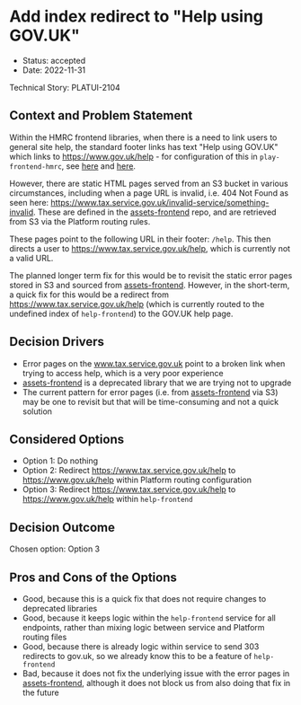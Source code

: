 # Add index redirect to "Help using GOV.UK"

* Status: accepted
* Date: 2022-11-31

Technical Story: PLATUI-2104

## Context and Problem Statement

Within the HMRC frontend libraries, when there is a need to link users to general site help, the standard footer links has
text "Help using GOV.UK" which links to https://www.gov.uk/help - for configuration of this in `play-frontend-hmrc`, see
[here](https://github.com/hmrc/play-frontend-hmrc/blob/main/src/main/scala/uk/gov/hmrc/hmrcfrontend/views/config/HmrcFooterItems.scala)
and [here](https://github.com/hmrc/play-frontend-hmrc/blob/main/src/main/resources/messages#L11-L12).

However, there are static HTML pages served from an S3 bucket in various circumstances, including when a page URL is 
invalid, i.e. 404 Not Found as seen here: https://www.tax.service.gov.uk/invalid-service/something-invalid. These are 
defined in the [assets-frontend](https://github.com/hmrc/assets-frontend/tree/main/assets/error_pages) repo, and are 
retrieved from S3 via the Platform routing rules.

These pages point to the following URL in their footer: `/help`. This then directs a user to https://www.tax.service.gov.uk/help,
which is currently not a valid URL.

The planned longer term fix for this would be to revisit the static error pages stored in S3 and sourced from
[assets-frontend](https://github.com/hmrc/assets-frontend). However, in the short-term, a quick fix for this would be a 
redirect from https://www.tax.service.gov.uk/help (which is currently routed to the undefined index of `help-frontend`) 
to the GOV.UK help page.

## Decision Drivers 

* Error pages on the www.tax.service.gov.uk point to a broken link when trying to access help, which is a very poor
  experience
* [assets-frontend](https://github.com/hmrc/assets-frontend) is a deprecated library that we are trying not to upgrade
* The current pattern for error pages (i.e. from [assets-frontend](https://github.com/hmrc/assets-frontend) via S3)
  may be one to revisit but that will be time-consuming and not a quick solution

## Considered Options

* Option 1: Do nothing
* Option 2: Redirect https://www.tax.service.gov.uk/help to https://www.gov.uk/help within Platform routing configuration
* Option 3: Redirect https://www.tax.service.gov.uk/help to https://www.gov.uk/help within `help-frontend`

## Decision Outcome

Chosen option: Option 3

## Pros and Cons of the Options 

* Good, because this is a quick fix that does not require changes to deprecated libraries
* Good, because it keeps logic within the `help-frontend` service for all endpoints, rather than mixing logic between
  service and Platform routing files
* Good, because there is already logic within service to send 303 redirects to gov.uk, so we already know this to be a
  feature of `help-frontend`
* Bad, because it does not fix the underlying issue with the error pages in [assets-frontend](https://github.com/hmrc/assets-frontend),
  although it does not block us from also doing that fix in the future
